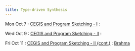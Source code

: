```yaml
---
title: Type-driven Synthesis
---
```


Mon Oct 7
: [CEGIS and Program Sketching - I](../lectures/lecture19-cegis.pdf)
  : []()

Wed Oct 9
: [CEGIS and Program Sketching - II](../lectures/lecture20-cegis2.pdf)
  : []()

Fri Oct 11
: [CEGIS and Program Sketching - II (cont.)](../lectures/lecture20-cegis2.pdf)
  : [Brahma](https://people.eecs.berkeley.edu/~sseshia/pubdir/synth-icse10.pdf)
